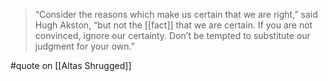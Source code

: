 > “Consider the reasons which make us certain that we are right,” said Hugh Akston, “but not the [[fact]] that we are certain. If you are not convinced, ignore our certainty. Don’t be tempted to substitute our judgment for your own.”

#quote  on  [[Altas Shrugged]]